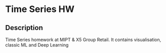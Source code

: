 # Time Series HW
## Description
Time Series homework at MIPT & X5 Group Retail. It contains visualisation, classic ML and Deep Learning
